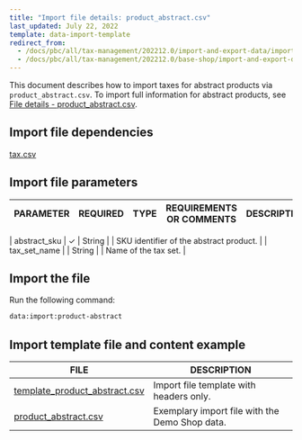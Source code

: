 ```yaml
---
title: "Import file details: product_abstract.csv"
last_updated: July 22, 2022
template: data-import-template
redirect_from:
  - /docs/pbc/all/tax-management/202212.0/import-and-export-data/import-file-details-product-abstract.csv.html
  - /docs/pbc/all/tax-management/202212.0/base-shop/import-and-export-data/import-file-details-product-abstract.csv.html
---
```


This document describes how to import taxes for abstract products via  `product_abstract.csv`. To import full information for abstract products, see [File details - product_abstract.csv](/docs/pbc/all/product-information-management/{{site.version}}/base-shop/import-and-export-data/products-data-import/file-details-product-abstract.csv.html).

## Import file dependencies

[tax.csv](/docs/pbc/all/tax-management/{{site.version}}/base-shop/import-and-export-data/import-file-details-tax-sets.csv.html)

## Import file parameters

| PARAMETER | REQUIRED | TYPE | REQUIREMENTS OR COMMENTS | DESCRIPTION |
| --- | --- | --- | --- | --- |

| abstract_sku | &check;  | String | | SKU identifier of the abstract product. |
| tax_set_name |  | String | | Name of the tax set. |

## Import the file

Run the following command:

```bash
data:import:product-abstract
```

## Import template file and content example

| FILE | DESCRIPTION |
| --- | --- |
| [template_product_abstract.csv](https://spryker.s3.eu-central-1.amazonaws.com/docs/pbc/all/tax-management/import-and-export-data/import-file-details-product-abstract.csv.md/template_product_abstract.csv) | Import file template with headers only. |
| [product_abstract.csv](https://spryker.s3.eu-central-1.amazonaws.com/docs/pbc/all/tax-management/import-and-export-data/import-file-details-product-abstract.csv.md/product_abstract.csv) | Exemplary import file with the Demo Shop data. |
